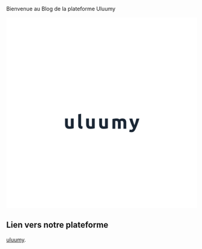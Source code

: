 Bienvenue au Blog de la plateforme Uluumy

![](images/UluumyLogo.png)

## Lien vers notre plateforme

[uluumy](https://www.uluumy.com).  

